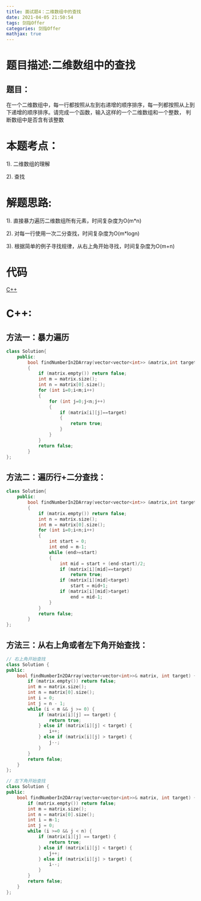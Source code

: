 ```yaml
---
title: 面试题4：二维数组中的查找
date: 2021-04-05 21:50:54
tags: 剑指Offer
categories: 剑指Offer
mathjax: true
---
```

# 题目描述:二维数组中的查找

## 题目：
在一个二维数组中，每一行都按照从左到右递增的顺序排序，每一列都按照从上到下递增的顺序排序。请完成一个函数，输入这样的一个二维数组和一个整数，
判断数组中是否含有该整数

# 本题考点：
  
  1). 二维数组的理解
  
  2). 查找
 <!--more--> 
# 解题思路:
  1). 直接暴力遍历二维数组所有元素，时间复杂度为O(m\*n)
  
  2). 对每一行使用一次二分查找，时间复杂度为O(m\*logn)
  
  3). 根据简单的例子寻找规律，从右上角开始寻找，时间复杂度为O(m+n)

# 代码

[C++](https://github.com/bryceustc/CodingInterviews/blob/master/FindInPartiallySortedMatrix/FindInPartiallySortedMatrix.cpp)

# C++:
## 方法一：暴力遍历
```c++
class Solution{
    public:
        bool findNumberIn2DArray(vector<vector<int>> &matrix,int target)
        {
            if (matrix.empty()) return false;
            int m = matrix.size();       
            int n = matrix[0].size();
            for (int i=0;i<m;i++)
            {
                for (int j=0;j<n;j++)
                {
                    if (matrix[i][j]==target)
                    {
                        return true;
                    }                    
                }
            }
            return false;          
        }
};
```

## 方法二：遍历行+二分查找：
```c++
class Solution{
    public:
        bool findNumberIn2DArray(vector<vector<int>> &matrix,int target)
        {
            if (matrix.empty()) return false;
            int n = matrix.size();       
            int m = matrix[0].size();
            for (int i=0;i<n;i++)
            {
                int start = 0;
                int end = m-1;
                while (end>=start)
                {
                    int mid = start + (end-start)/2;
                    if (matrix[i][mid]==target)
                        return true;
                    if (matrix[i][mid]<target)
                        start = mid+1;
                    if (matrix[i][mid]>target)
                        end = mid-1;
                }
            }
            return false;          
        }
};
```

## 方法三：从右上角或者左下角开始查找：
```c++
// 右上角开始查找
class Solution {
public:
    bool findNumberIn2DArray(vector<vector<int>>& matrix, int target) {
        if (matrix.empty()) return false;
        int m = matrix.size();
        int n = matrix[0].size();
        int i = 0;
        int j = n - 1;
        while (i < m && j >= 0) {
            if (matrix[i][j] == target) {
                return true;
            } else if (matrix[i][j] < target) {
                i++;
            } else if (matrix[i][j] > target) {
                j--;
            }
        }
        return false;
    }
};

// 左下角开始查找
class Solution {
public:
    bool findNumberIn2DArray(vector<vector<int>>& matrix, int target) {
        if (matrix.empty()) return false;
        int m = matrix.size();
        int n = matrix[0].size();
        int i = m-1;
        int j = 0;
        while (i >=0 && j < n) {
            if (matrix[i][j] == target) {
                return true;
            } else if (matrix[i][j] < target) {
                j++;
            } else if (matrix[i][j] > target) {
                i--;
            }
        }
        return false;
    }
};
```
